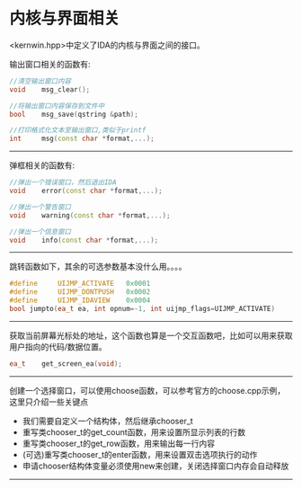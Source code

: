 # 内核与界面相关

<kernwin.hpp>中定义了IDA的内核与界面之间的接口。



输出窗口相关的函数有:

```c++
//清空输出窗口内容
void	msg_clear();

//将输出窗口内容保存到文件中
bool	msg_save(qstring &path);

//打印格式化文本至输出窗口,类似于printf
int 	msg(const char *format,...);
```

------

弹框相关的函数有:

```c++
//弹出一个错误窗口，然后退出IDA
void 	error(const char *format,...);

//弹出一个警告窗口
void 	warning(const char *format,...);

//弹出一个信息窗口
void 	info(const char *format,...);
```

------

跳转函数如下，其余的可选参数基本没什么用。。。。

```c++
#define 	UIJMP_ACTIVATE   0x0001
#define 	UIJMP_DONTPUSH   0x0002
#define 	UIJMP_IDAVIEW    0x0004
bool jumpto(ea_t ea, int opnum=-1, int uijmp_flags=UIJMP_ACTIVATE)
```

------

获取当前屏幕光标处的地址，这个函数也算是一个交互函数吧，比如可以用来获取用户指向的代码/数据位置。

```c++
ea_t 	get_screen_ea(void);
```

------

创建一个选择窗口，可以使用choose函数，可以参考官方的choose.cpp示例，这里只介绍一些关键点

- 我们需要自定义一个结构体，然后继承chooser_t
- 重写类chooser_t的get_count函数，用来设置所显示列表的行数
- 重写类chooser_t的get_row函数，用来输出每一行内容
- (可选)重写类chooser_t的enter函数，用来设置双击选项执行的动作
- 申请chooser结构体变量必须使用new来创建，关闭选择窗口内存会自动释放

------

